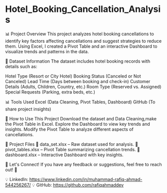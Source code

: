 # Hotel_Booking_Cancellation_Analysis

📊 Project Overview
This project analyzes hotel booking cancellations to identify key factors affecting cancellations and suggest strategies to reduce them. Using Excel, I created a Pivot Table and an interactive Dashboard to visualize trends and patterns in the data.

📂 Dataset Information
The dataset includes hotel booking records with details such as:

Hotel Type (Resort or City Hotel)
Booking Status (Canceled or Not Canceled)
Lead Time (Days between booking and check-in)
Customer Details (Adults, Children, Country, etc.)
Room Type (Reserved vs. Assigned)
Special Requests (Parking, extra beds, etc.)

📊 Tools Used
Excel (Data Cleaning, Pivot Tables, Dashboard)
GitHub (To share project insights)

🚀 How to Use This Project
Download the dataset and Data Cleaning,make the Pivot Table in Excel.
Explore the Dashboard to view key trends and insights.
Modify the Pivot Table to analyze different aspects of cancellations.

📎 Project Files
📁 data_set.xlsx – Raw dataset used for analysis.
📁 pivot_tables.xlsx – Pivot Table summarizing cancellation trends.
📁 dashboard.xlsx – Interactive Dashboard with key insights.

📢 Let's Connect!
If you have any feedback or suggestions, feel free to reach out! 🚀

💡 LinkedIn: https://www.linkedin.com/in/muhammad-rafiq-ahmad-544256267/
💡 GitHub: https://github.com/rafiqahmaddev




